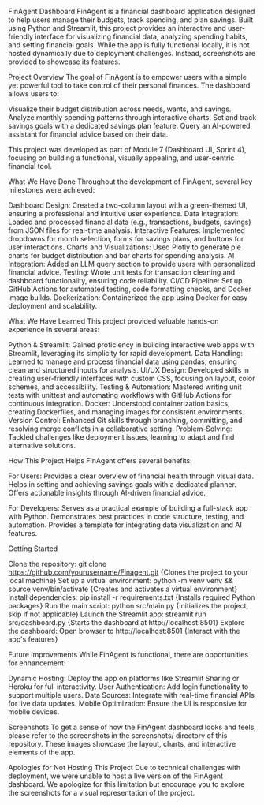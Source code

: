 FinAgent Dashboard
FinAgent is a financial dashboard application designed to help users manage their budgets, track spending, and plan savings. Built using Python and Streamlit, this project provides an interactive and user-friendly interface for visualizing financial data, analyzing spending habits, and setting financial goals. While the app is fully functional locally, it is not hosted dynamically due to deployment challenges. Instead, screenshots are provided to showcase its features.

Project Overview
The goal of FinAgent is to empower users with a simple yet powerful tool to take control of their personal finances. The dashboard allows users to:

Visualize their budget distribution across needs, wants, and savings.
Analyze monthly spending patterns through interactive charts.
Set and track savings goals with a dedicated savings plan feature.
Query an AI-powered assistant for financial advice based on their data.

This project was developed as part of Module 7 (Dashboard UI, Sprint 4), focusing on building a functional, visually appealing, and user-centric financial tool.

What We Have Done
Throughout the development of FinAgent, several key milestones were achieved:

Dashboard Design: Created a two-column layout with a green-themed UI, ensuring a professional and intuitive user experience.
Data Integration: Loaded and processed financial data (e.g., transactions, budgets, savings) from JSON files for real-time analysis.
Interactive Features: Implemented dropdowns for month selection, forms for savings plans, and buttons for user interactions.
Charts and Visualizations: Used Plotly to generate pie charts for budget distribution and bar charts for spending analysis.
AI Integration: Added an LLM query section to provide users with personalized financial advice.
Testing: Wrote unit tests for transaction cleaning and dashboard functionality, ensuring code reliability.
CI/CD Pipeline: Set up GitHub Actions for automated testing, code formatting checks, and Docker image builds.
Dockerization: Containerized the app using Docker for easy deployment and scalability.


What We Have Learned
This project provided valuable hands-on experience in several areas:

Python & Streamlit: Gained proficiency in building interactive web apps with Streamlit, leveraging its simplicity for rapid development.
Data Handling: Learned to manage and process financial data using pandas, ensuring clean and structured inputs for analysis.
UI/UX Design: Developed skills in creating user-friendly interfaces with custom CSS, focusing on layout, color schemes, and accessibility.
Testing & Automation: Mastered writing unit tests with unittest and automating workflows with GitHub Actions for continuous integration.
Docker: Understood containerization basics, creating Dockerfiles, and managing images for consistent environments.
Version Control: Enhanced Git skills through branching, committing, and resolving merge conflicts in a collaborative setting.
Problem-Solving: Tackled challenges like deployment issues, learning to adapt and find alternative solutions.


How This Project Helps
FinAgent offers several benefits:

For Users:
Provides a clear overview of financial health through visual data.
Helps in setting and achieving savings goals with a dedicated planner.
Offers actionable insights through AI-driven financial advice.


For Developers:
Serves as a practical example of building a full-stack app with Python.
Demonstrates best practices in code structure, testing, and automation.
Provides a template for integrating data visualization and AI features.




Getting Started

Clone the repository: git clone https://github.com/yourusername/Finagent.git {Clones the project to your local machine}
Set up a virtual environment: python -m venv venv && source venv/bin/activate {Creates and activates a virtual environment}
Install dependencies: pip install -r requirements.txt {Installs required Python packages}
Run the main script: python src/main.py {Initializes the project, skip if not applicable}
Launch the Streamlit app: streamlit run src/dashboard.py {Starts the dashboard at http://localhost:8501}
Explore the dashboard: Open browser to http://localhost:8501 {Interact with the app's features}


Future Improvements
While FinAgent is functional, there are opportunities for enhancement:

Dynamic Hosting: Deploy the app on platforms like Streamlit Sharing or Heroku for full interactivity.
User Authentication: Add login functionality to support multiple users.
Data Sources: Integrate with real-time financial APIs for live data updates.
Mobile Optimization: Ensure the UI is responsive for mobile devices.


Screenshots
To get a sense of how the FinAgent dashboard looks and feels, please refer to the screenshots in the screenshots/ directory of this repository. These images showcase the layout, charts, and interactive elements of the app.

Apologies for Not Hosting This Project
Due to technical challenges with deployment, we were unable to host a live version of the FinAgent dashboard. We apologize for this limitation but encourage you to explore the screenshots for a visual representation of the project.